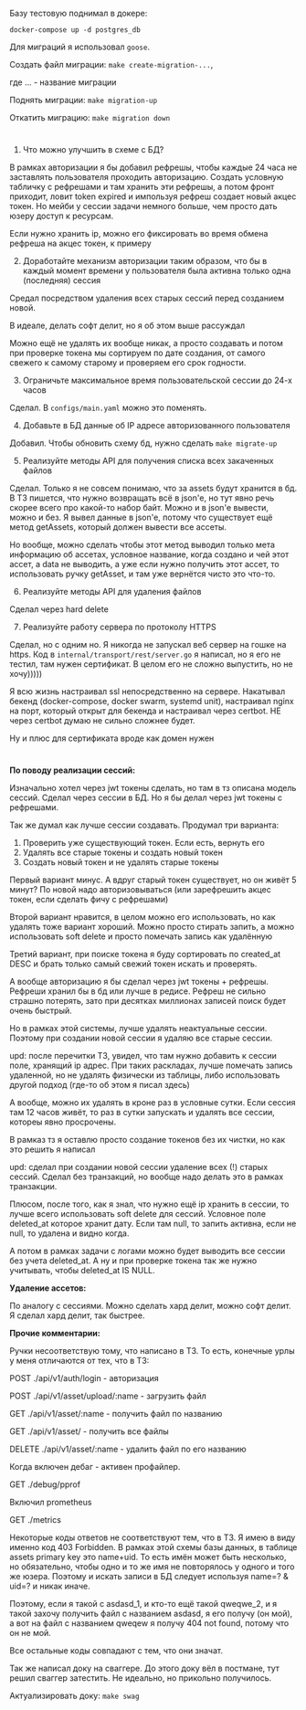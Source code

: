 Базу тестовую поднимал в докере:

`docker-compose up -d postgres_db`

Для миграций я использовал `goose`.

Создать файл миграции:
`make create-migration-...`,

где ... - название миграции

Поднять миграции:
`make migration-up`

Откатить миграцию:
`make migration down`

#

1. Что можно улучшить в схеме с БД?

В рамках авторизации я бы добавил рефрешы, чтобы каждые 24 часа не заставлять пользователя проходить авторизацию. Создать условную табличку с рефрешами и там хранить эти рефрешы, а потом фронт приходит, ловит token expired и импользуя рефреш создает новый акцес токен. Но мейби у сессии задачи немного больше, чем просто дать юзеру доступ к ресурсам.

Если нужно хранить ip, можно его фиксировать во время обмена рефреша на акцес токен, к примеру

2. Доработайте механизм авторизации таким образом, что бы в каждый момент времени у пользователя была активна только одна (последняя) сессия

Средал посредством удаления всех старых сессий перед созданием новой.

В идеале, делать софт делит, но я об этом выше рассуждал

Можно ещё не удалять их вообще никак, а просто создавать и потом при проверке токена мы сортируем по дате создания, от самого свежего к самому старому и проверяем его срок годности.

3. Ограничьте максимальное время пользовательской сессии до 24-х часов

Сделал. В `configs/main.yaml` можно это поменять.

4. Добавьте в БД данные об IP адресе авторизованного пользователя

Добавил. Чтобы обновить схему бд, нужно сделать `make migrate-up`

5. Реализуйте методы API для получения списка всех закаченных файлов

Сделал. Только я не совсем понимаю, что за assets будут хранится в бд. В ТЗ пишется, что нужно возвращать всё в json'e, но тут явно речь скорее всего про какой-то набор байт. Можно и в json'e вывести, можно и без. Я вывел данные в json'e, потому что существует ещё метод getAssets, который должен вывести все ассеты.

Но вообще, можно сделать чтобы этот метод выводил только мета информацию об ассетах, условное название, когда создано и чей этот ассет, а data не выводить, а уже если нужно получить этот ассет, то использовать ручку getAsset, и там уже вернётся чисто это что-то.

6. Реализуйте методы API для удаления файлов

Сделал через hard delete

7. Реализуйте работу сервера по протоколу HTTPS

Сделал, но с одним но. Я никогда не запускал веб сервер на гошке на https. Код в `internal/transport/rest/server.go` я написал, но я его не тестил, там нужен сертификат. В целом его не сложно выпустить, но не хочу)))))

Я всю жизнь настраивал ssl непосредственно на сервере. Накатывал бекенд (docker-compose, docker swarm, systemd unit), настраивал nginx на порт, который открыт для бекенда и настраивал через certbot. НЕ через certbot думаю не сильно сложнее будет.

Ну и плюс для сертификата вроде как домен нужен

#

**По поводу реализации сессий:**

Изначально хотел через jwt токены сделать, но там в тз описана модель сессий. Сделал через сессии в БД. Но я бы делал через jwt токены с рефрешами.

Так же думал как лучше сессии создавать. Продумал три варианта:
1. Проверить уже существующий токен. Если есть, вернуть его
2. Удалять все старые токены и создать новый токен
3. Создать новый токен и не удалять старые токены

Первый вариант минус. А вдруг старый токен существует, но он живёт 5 минут? По новой надо авторизовываться (или зарефрешить акцес токен, если сделать фичу с рефрешами)

Второй вариант нравится, в целом можно его использовать, но как удалять тоже вариант хороший. Можно просто стирать запить, а можно использовать soft delete и просто помечать запись как удалённую

Третий вариант, при поиске токена я буду сортировать по created_at DESC и брать только самый свежий токен искать и проверять.

А вообще авторизацию я бы сделал через jwt токены + рефрешы. Рефреши хранил бы в бд или лучше в редисе. Рефреш не сильно страшно потерять, зато при десятках миллионах записей поиск будет очень быстрый.

Но в рамках этой системы, лучше удалять неактуальные сессии. Поэтому при создании новой сессии я удаляю все старые сессии.

upd: после перечитки ТЗ, увидел, что там нужно добавить к сессии поле, хранящий ip адрес. При таких раскладах, лучше помечать запись удаленной, но не удалять физически из таблицы, либо использовать другой подход (где-то об этом я писал здесь)

А вообще, можно их удалять в кроне раз в условные сутки. Если сессия там 12 часов живёт, то раз в сутки запускать и удалять все сессии, котореы явно просрочены.

В рамказ тз я оставлю просто создание токенов без их чистки, но как это решить я написал

upd: сделал при создании новой сессии удаление всех (!) старых сессий. Сделал без транзакций, но вообще надо делать это в рамках транзакции.

Плюсом, после того, как я знал, что нужно ещё ip хранить в сессии, то лучше всего использовать soft delete для сессий. Условное поле deleted_at которое хранит дату. Если там null, то запить активна, если не null, то удалена и видно когда.

А потом в рамках задачи с логами можно будет выводить все сессии без учета deleted_at. А ну и при проверке токена так же нужно учитывать, чтобы deleted_at IS NULL.


**Удаление ассетов:**

По аналогу с сессиями. Можно сделать хард делит, можно софт делит. Я сделал хард делит, так быстрее.


**Прочие комментарии:**

Ручки несоответствую тому, что написано в ТЗ. То есть, конечные урлы у меня отличаются от тех, что в ТЗ:

POST ./api/v1/auth/login - авторизация

POST ./api/v1/asset/upload/:name - загрузить файл

GET ./api/v1/asset/:name - получить файл по названию

GET ./api/v1/asset/ - получить все файлы

DELETE ./api/v1/asset/:name - удалить файл по его названию

Когда включен дебаг - активен профайлер.

GET ./debug/pprof

Включил prometheus

GET ./metrics

Некоторые коды ответов не соответствуют тем, что в ТЗ. Я имею в виду именно код 403 Forbidden. В рамках этой схемы базы данных, в таблице assets primary key это name+uid. То есть имён может быть несколько, но обязательно, чтобы одно и то же имя не повторялось у одного и того же юзера. Поэтому и искать записи в БД следует используя name=? & uid=? и никак иначе. 

Поэтому, если я такой с asdasd_1, и кто-то ещё такой qweqwe_2, и я такой захочу получить файл с названием asdasd, я его получу (он мой), а вот на файл с названием qweqew я получу 404 not found, потому что он не мой.

Все остальные коды совпадают с тем, что они значат.

Так же написал доку на сваггере. До этого доку вёл в постмане, тут решил сваггер затестить. Не идеально, но прикольно получилось.

Актуализировать доку: `make swag`